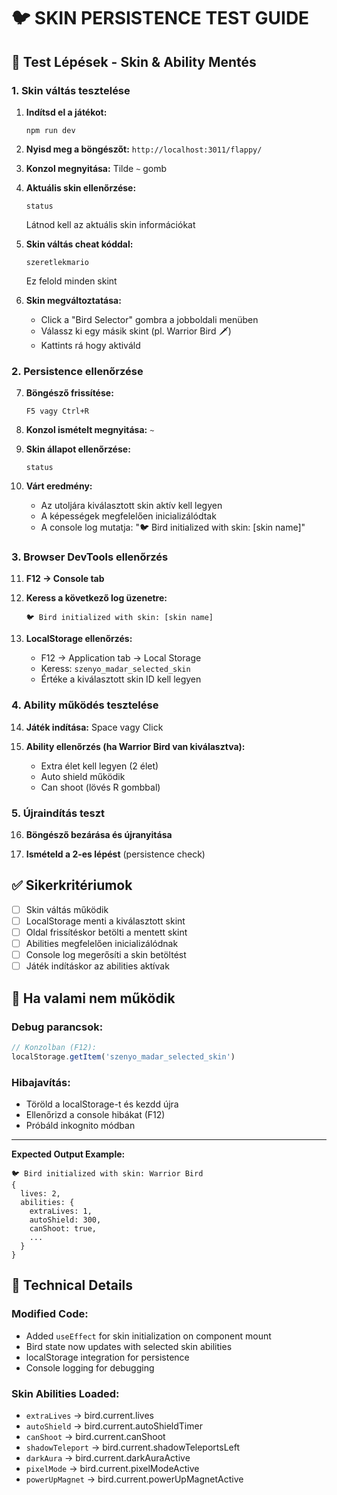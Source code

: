 # 🐦 SKIN PERSISTENCE TEST GUIDE

## 🧪 Test Lépések - Skin & Ability Mentés

### 1. Skin váltás tesztelése

1. **Indítsd el a játékot:**
   ```
   npm run dev
   ```

2. **Nyisd meg a böngészőt:** `http://localhost:3011/flappy/`

3. **Konzol megnyitása:** Tilde `~` gomb

4. **Aktuális skin ellenőrzése:**
   ```
   status
   ```
   Látnod kell az aktuális skin információkat

5. **Skin váltás cheat kóddal:**
   ```
   szeretlekmario
   ```
   Ez felold minden skint

6. **Skin megváltoztatása:**
   - Click a "Bird Selector" gombra a jobboldali menüben
   - Válassz ki egy másik skint (pl. Warrior Bird 🗡️)
   - Kattints rá hogy aktiváld

### 2. Persistence ellenőrzése

7. **Böngésző frissítése:**
   ```
   F5 vagy Ctrl+R
   ```

8. **Konzol ismételt megnyitása:** `~`

9. **Skin állapot ellenőrzése:**
   ```
   status
   ```

10. **Várt eredmény:**
    - Az utoljára kiválasztott skin aktív kell legyen
    - A képességek megfelelően inicializálódtak
    - A console log mutatja: "🐦 Bird initialized with skin: [skin name]"

### 3. Browser DevTools ellenőrzés

11. **F12 → Console tab**
    
12. **Keress a következő log üzenetre:**
    ```
    🐦 Bird initialized with skin: [skin name]
    ```

13. **LocalStorage ellenőrzés:**
    - F12 → Application tab → Local Storage
    - Keress: `szenyo_madar_selected_skin`
    - Értéke a kiválasztott skin ID kell legyen

### 4. Ability működés tesztelése

14. **Játék indítása:** Space vagy Click

15. **Ability ellenőrzés (ha Warrior Bird van kiválasztva):**
    - Extra élet kell legyen (2 élet)
    - Auto shield működik
    - Can shoot (lövés R gombbal)

### 5. Újraindítás teszt

16. **Böngésző bezárása és újranyitása**

17. **Ismételd a 2-es lépést** (persistence check)

## ✅ Sikerkritériumok

- [ ] Skin váltás működik
- [ ] LocalStorage menti a kiválasztott skint
- [ ] Oldal frissítéskor betölti a mentett skint
- [ ] Abilities megfelelően inicializálódnak
- [ ] Console log megerősíti a skin betöltést
- [ ] Játék indításkor az abilities aktívak

## 🐛 Ha valami nem működik

### Debug parancsok:
```javascript
// Konzolban (F12):
localStorage.getItem('szenyo_madar_selected_skin')
```

### Hibajavítás:
- Töröld a localStorage-t és kezdd újra
- Ellenőrizd a console hibákat (F12)
- Próbáld inkognito módban

---

**Expected Output Example:**
```
🐦 Bird initialized with skin: Warrior Bird
{
  lives: 2,
  abilities: {
    extraLives: 1,
    autoShield: 300,
    canShoot: true,
    ...
  }
}
```

## 📝 Technical Details

### Modified Code:
- Added `useEffect` for skin initialization on component mount
- Bird state now updates with selected skin abilities
- localStorage integration for persistence
- Console logging for debugging

### Skin Abilities Loaded:
- `extraLives` → bird.current.lives
- `autoShield` → bird.current.autoShieldTimer  
- `canShoot` → bird.current.canShoot
- `shadowTeleport` → bird.current.shadowTeleportsLeft
- `darkAura` → bird.current.darkAuraActive
- `pixelMode` → bird.current.pixelModeActive
- `powerUpMagnet` → bird.current.powerUpMagnetActive